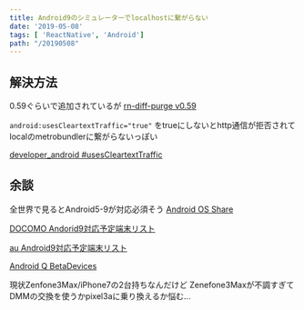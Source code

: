 ```yaml
---
title: Android9のシミュレーターでlocalhostに繋がらない
date: '2019-05-08'
tags: [ 'ReactNative', 'Android']
path: "/20190508"
---
```


## 解決方法

0.59ぐらいで追加されているが
[rn-diff-purge v0.59](https://github.com/react-native-community/rn-diff-purge/blob/e6bbd3e52536ce461e09f466177a5bba48839635/RnDiffApp/android/app/src/debug/AndroidManifest.xml#L7)

`android:usesCleartextTraffic="true"`
をtrueにしないとhttp通信が拒否されてlocalのmetrobundlerに繋がらないっぽい

[developer_android #usesCleartextTraffic](https://developer.android.com/guide/topics/manifest/application-element#usesCleartextTraffic)

## 余談

全世界で見るとAndroid5-9が対応必須そう
[Android OS Share](https://developer.android.com/about/dashboards/?hl=ja)

[DOCOMO Andorid9対応予定端末リスト](https://www.nttdocomo.co.jp/info/notice/pages/181017_00.html)

[au Android9対応予定端末リスト](https://www.au.com/information/topic/mobile/2018-079/)

[Android Q BetaDevices](https://developer.android.com/preview/devices)


現状Zenfone3Max/iPhone7の2台持ちなんだけど
Zenefone3Maxが不調すぎてDMMの交換を使うかpixel3aに乗り換えるか悩む...